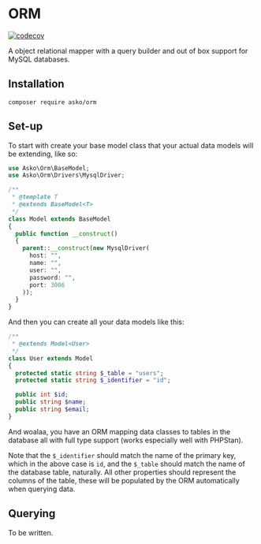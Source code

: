 # ORM

[![codecov](https://codecov.io/gh/askonomm/orm/graph/badge.svg?token=IZTEUIVDFG)](https://codecov.io/gh/askonomm/orm)

A object relational mapper with a query builder and out of box support for MySQL databases.

## Installation

```
composer require asko/orm
```

## Set-up

To start with create your base model class that your actual data models will be extending, like so:

```php
use Asko\Orm\BaseModel;
use Asko\Orm\Drivers\MysqlDriver;

/**
 * @template T
 * @extends BaseModel<T>
 */
class Model extends BaseModel
{
  public function __construct()
  {
    parent::__construct(new MysqlDriver(
      host: "",
      name: "",
      user: "",
      password: "",
      port: 3006
    ));
  }
}
```

And then you can create all your data models like this:

```php
/**
 * @extends Model<User>
 */
class User extends Model
{
  protected static string $_table = "users";
  protected static string $_identifier = "id";

  public int $id;
  public string $name;
  public string $email;
}
```

And woalaa, you have an ORM mapping data classes to tables in the database all with full type support (works especially well with PHPStan).

Note that the `$_identifier` should match the name of the primary key, which in the above case is `id`, and the `$_table` should match the name of the database table, naturally. All other properties should represent the columns of the table, these will be populated by the ORM automatically when querying data.

## Querying

To be written.
